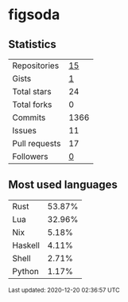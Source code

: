 # figsoda


## Statistics

<table>
    <tr>
        <td>Repositories</td>
        <td><a href="https://github.com/figsoda?tab=repositories">15</a></td>
    </tr>
    <tr>
        <td>Gists</td>
        <td><a href="https://gist.github.com/figsoda">1</a></td>
    </tr>
    <tr>
        <td>Total stars</td>
        <td>24</td>
    </tr>
    <tr>
        <td>Total forks</td>
        <td>0</td>
    </tr>
    <tr>
        <td>Commits</td>
        <td>1366</td>
    </tr>
    <tr>
        <td>Issues</td>
        <td>11</td>
    </tr>
    <tr>
        <td>Pull requests</td>
        <td>17</td>
    </tr>
    <tr>
        <td>Followers</td>
        <td><a href="https://github.com/figsoda?tab=followers">0</a></td>
    </tr>
</table>


## Most used languages

<table>
<tr><td>Rust</td><td>53.87%</td></tr>
<tr><td>Lua</td><td>32.96%</td></tr>
<tr><td>Nix</td><td>5.18%</td></tr>
<tr><td>Haskell</td><td>4.11%</td></tr>
<tr><td>Shell</td><td>2.71%</td></tr>
<tr><td>Python</td><td>1.17%</td></tr>
</table>


<sub>Last updated: 2020-12-20 02:36:57 UTC</sub>

